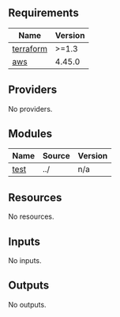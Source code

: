 <!-- START -->
## Requirements

| Name | Version |
|------|---------|
| <a name="requirement_terraform"></a> [terraform](#requirement\_terraform) | >=1.3 |
| <a name="requirement_aws"></a> [aws](#requirement\_aws) | 4.45.0 |

## Providers

No providers.

## Modules

| Name | Source | Version |
|------|--------|---------|
| <a name="module_test"></a> [test](#module\_test) | ../ | n/a |

## Resources

No resources.

## Inputs

No inputs.

## Outputs

No outputs.
<!-- END -->